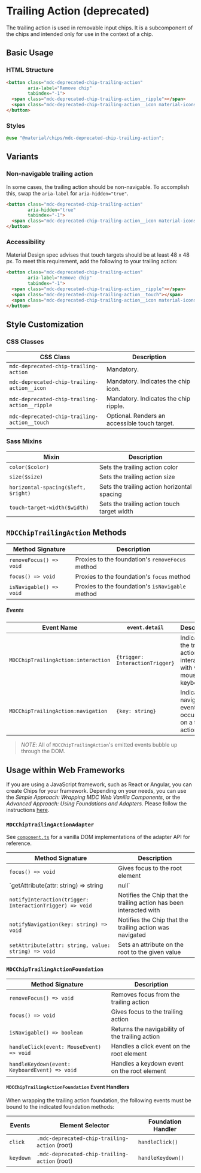 # Trailing Action (deprecated)

The trailing action is used in removable input chips. It is a subcomponent of the chips and intended only for use in the context of a chip.

## Basic Usage

### HTML Structure

```html
<button class="mdc-deprecated-chip-trailing-action"
        aria-label="Remove chip"
        tabindex="-1">
  <span class="mdc-deprecated-chip-trailing-action__ripple"></span>
  <span class="mdc-deprecated-chip-trailing-action__icon material-icons">close</span>
</button>
```

### Styles

```scss
@use "@material/chips/mdc-deprecated-chip-trailing-action";
```

## Variants

### Non-navigable trailing action

In some cases, the trailing action should be non-navigable. To accomplish this, swap the `aria-label` for `aria-hidden="true"`.

```html
<button class="mdc-deprecated-chip-trailing-action"
        aria-hidden="true"
        tabindex="-1">
  <span class="mdc-deprecated-chip-trailing-action__icon material-icons">close</span>
</button>
```

### Accessibility

Material Design spec advises that touch targets should be at least 48 x 48 px.
To meet this requirement, add the following to your trailing action:

```html
<button class="mdc-deprecated-chip-trailing-action"
        aria-label="Remove chip"
        tabindex="-1">
  <span class="mdc-deprecated-chip-trailing-action__ripple"></span>
  <span class="mdc-deprecated-chip-trailing-action__touch"></span>
  <span class="mdc-deprecated-chip-trailing-action__icon material-icons">close</span>
</button>
```

## Style Customization

### CSS Classes

CSS Class | Description
--- | ---
`mdc-deprecated-chip-trailing-action` | Mandatory.
`mdc-deprecated-chip-trailing-action__icon` | Mandatory. Indicates the chip icon.
`mdc-deprecated-chip-trailing-action__ripple` | Mandatory. Indicates the chip ripple.
`mdc-deprecated-chip-trailing-action__touch` | Optional. Renders an accessible touch target.

### Sass Mixins

Mixin | Description
--- | ---
`color($color)` | Sets the trailing action color
`size($size)` | Sets the trailing action size
`horizontal-spacing($left, $right)` | Sets the trailing action horizontal spacing
`touch-target-width($width)` | Sets the trailing action touch target width


## `MDCChipTrailingAction` Methods

Method Signature | Description
--- | ---
`removeFocus() => void` | Proxies to the foundation's `removeFocus` method
`focus() => void` | Proxies to the foundation's `focus` method
`isNavigable() => void` | Proxies to the foundation's `isNavigable` method

##### Events

Event Name | `event.detail` | Description
--- | --- | ---
`MDCChipTrailingAction:interaction` | `{trigger: InteractionTrigger}` | Indicates the trailing action was interacted with via mouse or keyboard
`MDCChipTrailingAction:navigation` | `{key: string}` | Indicates a navigation event has occurred on a trailing action

> _NOTE_: All of `MDCChipTrailingAction`'s emitted events bubble up through the DOM.

## Usage within Web Frameworks

If you are using a JavaScript framework, such as React or Angular, you can create Chips for your framework. Depending on your needs, you can use the _Simple Approach: Wrapping MDC Web Vanilla Components_, or the _Advanced Approach: Using Foundations and Adapters_. Please follow the instructions [here](../../docs/integrating-into-frameworks.md).

### `MDCChipTrailingActionAdapter`

See [`component.ts`](component.ts) for a vanilla DOM implementations of the adapter API for reference.

Method Signature | Description
--- | ---
`focus() => void` | Gives focus to the root element
`getAttribute(attr: string) => string|null` | Returns the attribute value, if present
`notifyInteraction(trigger: InteractionTrigger) => void` | Notifies the Chip  that the trailing action has been interacted with
`notifyNavigation(key: string) => void` | Notifies the Chip that the trailing action was navigated
`setAttribute(attr: string, value: string) => void` | Sets an attribute on the root to the given value

### `MDCChipTrailingActionFoundation`

Method Signature | Description
--- | ---
`removeFocus() => void` | Removes focus from the trailing action
`focus() => void` | Gives focus to the trailing action
`isNavigable() => boolean` | Returns the navigability of the trailing action
`handleClick(event: MouseEvent) => void` | Handles a click event on the root element
`handleKeydown(event: KeyboardEvent) => void` | Handles a keydown event on the root element

#### `MDCChipTrailingActionFoundation` Event Handlers

When wrapping the trailing action foundation, the following events must be bound to the indicated foundation methods:

Events | Element Selector | Foundation Handler
--- | --- | ---
`click` | `.mdc-deprecated-chip-trailing-action` (root) | `handleClick()`
`keydown` | `.mdc-deprecated-chip-trailing-action` (root) | `handleKeydown()`
